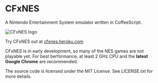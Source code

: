 # CFxNES

A Nintendo Entertainment System emulator written in CoffeeScript.

![CFxNES logo](https://raw.githubusercontent.com/jpikl/cfxnes/master/client/images/logo-md.png)

Try CFxNES out at [cfxnes.heroku.com](http://cfxnes.herokuapp.com)

CFxNES is in early development, so many of the NES games are not playable yet.
For best berformance, at least 2 GHz CPU and the **latest Google Chrome**
are recommended.

The source code is licensed under the MIT License.
See LICENSE.txt for more details.
